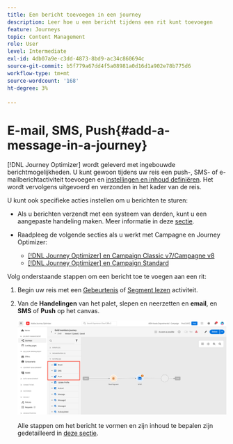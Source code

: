 ```yaml
---
title: Een bericht toevoegen in een journey
description: Leer hoe u een bericht tijdens een rit kunt toevoegen
feature: Journeys
topic: Content Management
role: User
level: Intermediate
exl-id: 4db07a9e-c3dd-4873-8bd9-ac34c860694c
source-git-commit: b5f779a67dd4f5a08981a0d16d1a902e78b775d6
workflow-type: tm+mt
source-wordcount: '168'
ht-degree: 3%

---
```


# E-mail, SMS, Push{#add-a-message-in-a-journey}

[!DNL Journey Optimizer] wordt geleverd met ingebouwde berichtmogelijkheden. U kunt gewoon tijdens uw reis een push-, SMS- of e-mailberichtactiviteit toevoegen en [instellingen en inhoud definiëren](../messages/messages-in-journeys.md). Het wordt vervolgens uitgevoerd en verzonden in het kader van de reis.

U kunt ook specifieke acties instellen om u berichten te sturen:

* Als u berichten verzendt met een systeem van derden, kunt u een aangepaste handeling maken. Meer informatie in deze [sectie](../action/action.md).

* Raadpleeg de volgende secties als u werkt met Campagne en Journey Optimizer:

   * [[!DNL Journey Optimizer] en Campaign Classic v7/Campagne v8](../action/acc-action.md)
   * [[!DNL Journey Optimizer] en Campaign Standard](../action/acs-action.md)

Volg onderstaande stappen om een bericht toe te voegen aan een rit:

1. Begin uw reis met een [Gebeurtenis](general-events.md) of [Segment lezen](read-segment.md) activiteit.

1. Van de **Handelingen** van het palet, slepen en neerzetten en **email**, en **SMS** of **Push** op het canvas.

   ![](../messages/assets/add-a-message.png)


   Alle stappen om het bericht te vormen en zijn inhoud te bepalen zijn gedetailleerd in [deze sectie](../messages/get-started-content.md).


